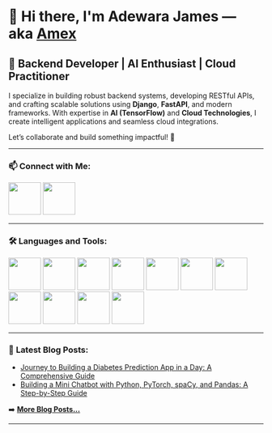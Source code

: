 # 👋 Hi there, I'm **Adewara James** — aka [**Amex**][LinkedIn]

## 🚀 **Backend Developer | AI Enthusiast | Cloud Practitioner**

I specialize in building robust backend systems, developing RESTful APIs, and crafting scalable solutions using **Django**, **FastAPI**, and modern frameworks. With expertise in **AI (TensorFlow)** and **Cloud Technologies**, I create intelligent applications and seamless cloud integrations.

Let’s collaborate and build something impactful! 🌟

---

### 📫 **Connect with Me:**

[<img src="https://cdn.jsdelivr.net/gh/devicons/devicon@latest/icons/linkedin/linkedin-original.svg" width="64px"/>](https://www.linkedin.com/in/james-adewara-b0b955290)
[<img src="https://cdn.jsdelivr.net/gh/devicons/devicon@latest/icons/github/github-original.svg" width="64px"/>](https://github.com/jamesadewara/jamesadewara/edit/main/README.md)

---

### 🛠️ **Languages and Tools:**

[<img src="https://cdn.jsdelivr.net/gh/devicons/devicon/icons/python/python-original.svg" width="64px"/>](#)
[<img src="https://cdn.jsdelivr.net/gh/devicons/devicon/icons/django/django-plain.svg" width="64px"/>](#)
[<img src="https://cdn.jsdelivr.net/gh/devicons/devicon/icons/fastapi/fastapi-original.svg" width="64px"/>](#)
[<img src="https://cdn.jsdelivr.net/gh/devicons/devicon/icons/tensorflow/tensorflow-original.svg" width="64px"/>](#)
[<img src="https://cdn.jsdelivr.net/gh/devicons/devicon/icons/react/react-original.svg" width="64px"/>](#)
[<img src="https://cdn.jsdelivr.net/gh/devicons/devicon/icons/flutter/flutter-original.svg" width="64px"/>](#)
[<img src="https://cdn.jsdelivr.net/gh/devicons/devicon/icons/postgresql/postgresql-original.svg" width="64px"/>](#)
[<img src="https://cdn.jsdelivr.net/gh/devicons/devicon/icons/docker/docker-original.svg" width="64px"/>](#)
[<img src="https://cdn.jsdelivr.net/gh/devicons/devicon@latest/icons/amazonwebservices/amazonwebservices-original-wordmark.svg" width="64px"/>](#)
[<img src="https://cdn.jsdelivr.net/gh/devicons/devicon/icons/git/git-original.svg" width="64px"/>](#)
[<img src="https://cdn.jsdelivr.net/gh/devicons/devicon/icons/pandas/pandas-original.svg" width="64px"/>](#)

---

### 📝 **Latest Blog Posts:**

- [Journey to Building a Diabetes Prediction App in a Day: A Comprehensive Guide](https://www.linkedin.com/posts/james-adewara-b0b955290_this-article-chronicles-the-journey-of-creating-activity-7180493093098446849-r8i9?utm_source=share&utm_medium=member_desktop)
- [Building a Mini Chatbot with Python, PyTorch, spaCy, and Pandas: A Step-by-Step Guide](https://www.linkedin.com/posts/james-adewara-b0b955290_python-pytorch-spacy-activity-7182092380798337024-EE6F?utm_source=share&utm_medium=member_desktop)

➡️ [**More Blog Posts...**](https://www.linkedin.com/in/james-adewara-b0b955290/recent-activity/all/)

---

[LinkedIn]: https://www.linkedin.com/in/james-adewara-b0b955290
